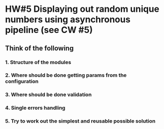 # HW#5 Displaying out random unique numbers using asynchronous pipeline (see CW #5)
## Think of the following
### 1. Structure of the modules
### 2. Where should be done getting params from the configuration
### 3. Where should be done validation
### 4. Single errors handling
### 5. Try to work out the simplest and reusable possible solution